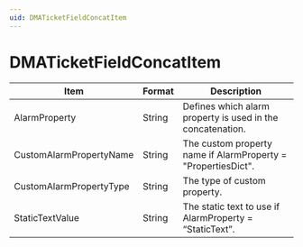 ```yaml
---
uid: DMATicketFieldConcatItem
---
```


# DMATicketFieldConcatItem

| Item                     | Format | Description                                                   |
|--------------------------|--------|---------------------------------------------------------------|
| AlarmProperty            | String | Defines which alarm property is used in the concatenation.    |
| CustomAlarmPropertyName | String | The custom property name if AlarmProperty = "PropertiesDict". |
| CustomAlarmPropertyType | String | The type of custom property.                                  |
| StaticTextValue          | String | The static text to use if AlarmProperty = “StaticText”.       |
